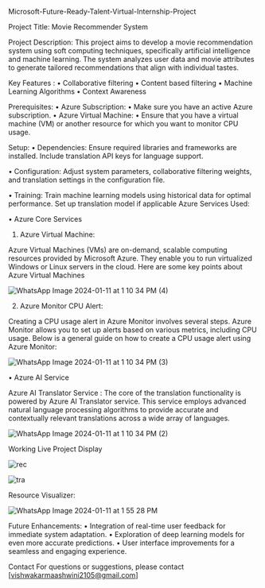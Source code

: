 Microsoft-Future-Ready-Talent-Virtual-Internship-Project

Project Title: Movie Recommender System

Project Description:
This project aims to develop a movie recommendation system using soft computing 
techniques, specifically artificial intelligence and machine learning. The system analyzes 
user data and movie attributes to generate tailored recommendations that align with 
individual tastes.

Key Features :
• Collaborative filtering 
• Content based filtering
• Machine Learning Algorithms
• Context Awareness

Prerequisites:
• Azure Subscription:
• Make sure you have an active Azure subscription.
• Azure Virtual Machine:
• Ensure that you have a virtual machine (VM) or another resource for 
which you want to monitor CPU usage.

Setup:
• Dependencies:
Ensure required libraries and frameworks are installed.
 Include translation API keys for language support.
 
• Configuration:
Adjust system parameters, collaborative filtering weights, and translation settings 
in the configuration file.

• Training:
Train machine learning models using historical data for optimal performance.
 Set up translation model if applicable
Azure Services Used:

• Azure Core Services

1. Azure Virtual Machine:
 
Azure Virtual Machines (VMs) are on-demand, scalable computing 
resources provided by Microsoft Azure. They enable you to run virtualized 
Windows or Linux servers in the cloud. Here are some key points about Azure 
Virtual Machines

![WhatsApp Image 2024-01-11 at 1 10 34 PM (4)](https://github.com/nehashelar77/Movie-Recommender-System/assets/156163007/8d3325d3-9be7-4a64-8521-7e64e1cb549b)



2. Azure Monitor CPU Alert:

Creating a CPU usage alert in Azure Monitor involves several steps. Azure Monitor 
allows you to set up alerts based on various metrics, including CPU usage. Below is a 
general guide on how to create a CPU usage alert using Azure Monitor:

![WhatsApp Image 2024-01-11 at 1 10 34 PM (3)](https://github.com/nehashelar77/Movie-Recommender-System/assets/156163007/a8bd6358-53b4-413a-81db-711cc9d9b569)

• Azure AI Service

Azure AI Translator Service :
The core of the translation functionality is powered by Azure AI Translator service. This 
service employs advanced natural language processing algorithms to provide accurate 
and contextually relevant translations across a wide array of languages.

![WhatsApp Image 2024-01-11 at 1 10 34 PM (2)](https://github.com/nehashelar77/Movie-Recommender-System/assets/156163007/b2405fcf-2d34-4e64-bd35-f10ac9027160)

Working Live Project Display

![rec](https://github.com/nehashelar77/Movie-Recommender-System/assets/156163007/2f47238f-3252-42ae-a0a9-c0bf0a41afbd)


![tra](https://github.com/nehashelar77/Movie-Recommender-System/assets/156163007/34982a00-5509-4b5d-aee5-0b9fcb047adb)


Resource Visualizer:


![WhatsApp Image 2024-01-11 at 1 55 28 PM](https://github.com/nehashelar77/Movie-Recommender-System/assets/156163007/4caa3752-2e3a-4620-894c-137951d821fb)

Future Enhancements:
• Integration of real-time user feedback for immediate system adaptation.
• Exploration of deep learning models for even more accurate predictions.
• User interface improvements for a seamless and engaging experience.

Contact
For questions or suggestions, please contact [vishwakarmaashwini2105@gmail.com]
